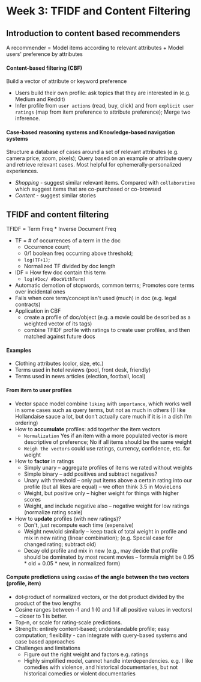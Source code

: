# Week 3: TFIDF and Content Filtering
## Introduction to content based recommenders
A recommender = Model items according to relevant attributes + Model users' preference by attributes

#### Content-based filtering (CBF)
Build a vector of attribute or keyword preference 
- Users build their own profile: ask topics that they are interested in (e.g. Medium and Reddit)
- Infer profile from `user actions` (read, buy, click) and from `explicit user ratings` (map from item preference to attribute preference); Merge two inference. 

#### Case‐based reasoning systems and Knowledge‐based navigation systems
Structure a database of cases around a set of relevant attributes (e.g. camera price, zoom, pixels); Query based on an example or attribute query and retrieve relevant cases. Most helpful for ephemerally‐personalized experiences.
- *Shopping* - suggest similar relevant items. Compared with `collaborative` which suggest items that are co-purchased or co-browsed
- *Content* - suggest similar stories 



## TFIDF and content filtering
TFIDF = Term Freq * Inverse Document Freq <br>
- TF = # of occurrences of a term in the doc 
  - Occurrence count; 
  - 0/1 boolean freq occurring above threshold; 
  - `log(TF+1)`; 
  - Normalized TF divided by doc length 
- IDF = How few doc contain this term
  - `log(#Doc/ #DocWithTerm)`
- Automatic demotion of stopwords, common terms; Promotes core terms over incidental ones
- Fails when core term/concept isn't used (much) in doc (e.g. legal contracts)
- Application in CBF
  - create a profile of doc/object (e.g. a movie could be described as a weighted vector of its tags)
  - combine TFIDF profile with ratings to create user profiles, and then matched against future docs
  
#### Examples
- Clothing attributes (color, size, etc.)
- Terms used in hotel reviews (pool, front desk, friendly)
- Terms used in news articles (election, football, local)

#### From item to user profiles
- Vector space model combine `liking` with `importance`, which works well in some cases such as query terms, but not as much in others ((I like Hollandaise sauce a lot, but don’t actually care much if it is in a dish I’m ordering)
- How to **accumulate** profiles: add together the item vectors 
  - `Normalization` Yes if an item with a more populated vector is more descriptive of preference; No if all items should be the same weight
  - `Weigh the vectors` could use ratings, currency, confidence, etc. for weight
- How to **factor** in ratings
  - Simply unary – aggregate profiles of items we rated without weights
  - Simple binary – add positives and subtract negatives?
  - Unary with threshold – only put items above a certain rating into our profile (but all likes are equal) – we
  often think 3.5 in MovieLens
  - Weight, but positive only – higher weight for things with higher scores
  - Weight, and include negative also – negative weight for low ratings (normalize rating scale)
- How to **update** profiles (with new ratings)?
  - Don't, just recompute each time (expensive)
  - Weight new/old similarly – keep track of total weight in profile and mix in new rating (linear combination); (e.g. Special case for changed rating; subtract old)
  - Decay old profile and mix in new (e.g., may decide that profile should be dominated by most recent movies – formula might be 0.95 * old + 0.05 * new, in normalized form)
  
#### Compute predictions using `cosine` of the angle between the two vectors (profile, item)
- dot‐product of normalized vectors, or the dot product divided by the product of the two lengths
- Cosine ranges between ‐1 and 1 (0 and 1 if all positive values in vectors) – closer to 1 is better.
- Top‐n, or scale for rating‐scale predictions.
- Strength: entirely content-based; understandable profile; easy computation; flexibility - can integrate with query-based systems and case based approaches
- Challenges and limitations 
  - Figure out the right weight and factors e.g. ratings
  - Highly simplified model, cannot handle interdependencies. e.g. I like comedies with violence, and historical documentaries, but not historical comedies or violent documentaries 
